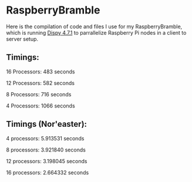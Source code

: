 # RaspberryBramble
Here is the compilation of code and files I use for my RaspberryBramble, which is running [Dispy 4.7.1](http://dispy.sourceforge.net/#) to parrallelize Raspberry Pi nodes in a client to server setup.


## Timings:
16 Processors: 483 seconds

12 Processors: 582 seconds

8  Processors: 716 seconds

4  Processors: 1066 seconds



## Timings (Nor'easter):
4 processors: 5.913531 seconds

8 processors: 3.921840 seconds

12 processors: 3.198045 seconds

16 processors: 2.664332 seconds
